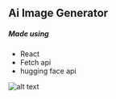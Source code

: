 ## Ai Image Generator 
##### Made using
- React
- Fetch api
- hugging face api

![alt text](./E/ai.jpg)

